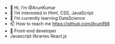 - 👋 Hi, I’m @ArunKumar
- 👀 I’m interested in Html, CSS, JavaScript
- 🌱 I’m currently learning  DataScience
- 📫 How to reach me https://github.com/Arun998
- 👀 Front-end developer
- Javascript libraries React.js

<!---
Arun998/Arun998 is a ✨ special ✨ repository because its `README.md` (this file) appears on your GitHub profile.
You can click the Preview link to take a look at your changes.
--->
